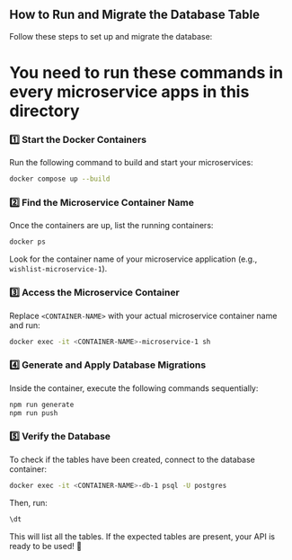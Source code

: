 ## How to Run and Migrate the Database Table

Follow these steps to set up and migrate the database:
# You need to run these commands in every microservice apps in this directory

### 1️⃣ Start the Docker Containers
Run the following command to build and start your microservices:

```sh
docker compose up --build
```

### 2️⃣ Find the Microservice Container Name
Once the containers are up, list the running containers:

```sh
docker ps
```

Look for the container name of your microservice application (e.g., `wishlist-microservice-1`).

### 3️⃣ Access the Microservice Container
Replace `<CONTAINER-NAME>` with your actual microservice container name and run:

```sh
docker exec -it <CONTAINER-NAME>-microservice-1 sh
```

### 4️⃣ Generate and Apply Database Migrations
Inside the container, execute the following commands sequentially:

```sh
npm run generate
npm run push
```

### 5️⃣ Verify the Database
To check if the tables have been created, connect to the database container:

```sh
docker exec -it <CONTAINER-NAME>-db-1 psql -U postgres
```

Then, run:

```sql
\dt
```

This will list all the tables. If the expected tables are present, your API is ready to be used! 🎉

